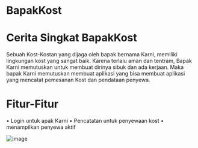 # BapakKost

# Cerita Singkat BapakKost
Sebuah Kost-Kostan yang dijaga oleh bapak bernama Karni, memiliki lingkungan kost yang sangat baik. Karena terlalu aman dan tentram, Bapak Karni memutuskan untuk membuat dirinya sibuk dan ada kerjaan. Maka bapak Karni memutuskan membuat aplikasi yang bisa membuat aplikasi yang mencatat pemesanan Kost dan pendataan penyewa. 

# Fitur-Fitur 
• Login untuk apak Karni
• Pencatatan untuk penyewaan kost
• menampilkan penyewa aktif

![image](https://user-images.githubusercontent.com/54773837/213998554-10585512-fb10-49f3-8e25-7d1f2e1431ac.png)




